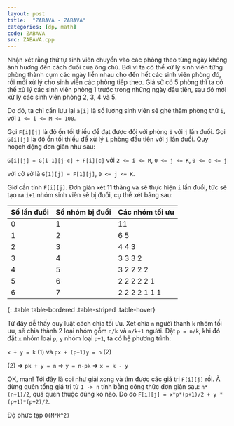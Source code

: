 ```yaml
---
layout: post
title:  "ZABAVA - ZABAVA"
categories: [dp, math]
code: ZABAVA
src: ZABAVA.cpp
---
```


Nhận xét rằng thứ tự sinh viên chuyển vào các phòng theo từng ngày không ảnh huởng đến cách đuổi của ông chủ. Bởi vì ta có thể xử lý sinh viên từng phòng thành cụm các ngày liền nhau cho đến hết các sinh viên phòng đó, rồi mới xử lý cho sinh viên các phòng tiếp theo. Giả sử có 5 phòng thì ta có thể  xử lý các sinh viên phòng 1 trước trong những ngày đầu tiên, sau đó mới xử lý các sinh viên phòng 2, 3, 4 và 5.

Do đó, ta chỉ cần lưu lại `a[i]` là số lượng sinh viên sẽ ghé thăm phòng thứ `i`, với `1 <= i <= M <= 100`.

Gọi `F[i][j]` là độ ồn tối thiểu để đạt được đối với phòng `i` với `j` lần đuổi. Gọi `G[i][j]` là độ ổn tối thiểu để xử lý `i` phòng đầu tiên với `j` lần đuổi. Quy hoạch động đơn giản như sau:

`G[i][j] = G[i-1][j-c] + F[i][c]` với `2 <= i <= M`, `0 <= j <= K`, `0 <= c <= j`

với cở sở là `G[1][j] = F[1][j]`, `0 <= j <= K`.

Giờ cần tính `F[i][j]`. Đơn giản xét 11 thằng và sẽ thực hiện `i` lần đuổi, tức sẽ tạo ra `i+1` nhóm sinh viên sẽ bị đuổi, cụ thể xét bảng sau:

<div class="table-full-width" markdown="block">

Số lần đuổi | Số nhóm bị đuổi | Các nhóm tối ưu
--- | --- | ---
0  | 1  | 11 
1  | 2  | 6 5 
2  | 3  | 4 4 3 
3  | 4  | 3 3 3 2 
4  | 5  | 3 2 2 2 2 
5  | 6  | 2 2 2 2 2 1 
6  | 7  | 2 2 2 2 1 1 1 
{: .table table-bordered .table-striped .table-hover}
</div>


Từ đây dễ thấy quy luật cách chia tối ưu. Xét chia `n` người thành `k` nhóm tối ưu, sẽ chia thành 2 loại nhóm gồm `n/k` và `n/k+1` người. Đặt `p = n/k`, khi đó đặt `x` nhóm loại `p`, `y` nhóm loại `p+1`, ta có hệ phương trình:

`x + y = k` (1) và `px + (p+1)y = n` (2)

(2) => `pk + y = n` => `y = n-pk` => `x = k - y`

OK, man! Tới đây là coi như giải xong và tìm được các giá trị `F[i][j]` rồi. À đừng quên tổng giá trị từ `1 -> n` tính bằng công thức đơn giản sau: `n*(n+1)/2`, quá quen thuộc đúng ko nào. Do đó `F[i][j] = x*p*(p+1)/2 + y *(p+1)*(p+2)/2`.

Độ phức tạp `O(M*K^2)`
